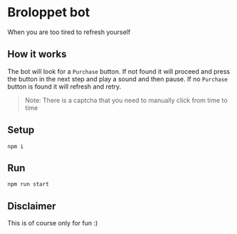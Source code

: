 # Broloppet bot

When you are too tired to refresh yourself

## How it works

The bot will look for a `Purchase` button. If not found it will proceed and press the button in the next step and play a sound and then pause. If no `Purchase` button is found it will refresh and retry.

> Note: There is a captcha that you need to manually click from time to time

## Setup

```
npm i
```

## Run

```
npm run start
```

## Disclaimer

This is of course only for fun :)
